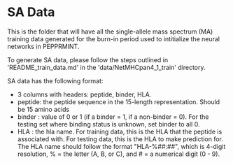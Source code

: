 # SA Data 
 
This is the folder that will have all the single-allele mass spectrum (MA) training data generated for the burn-in period used to intitialize the neural networks in PEPPRMINT. 

To generate SA data, please follow the steps outlined in 'README_train_data.md' in the 'data/NetMHCpan4_1_train' directory. 

SA data has the following format: 
- 3 columns with headers: peptide, binder, HLA. 
- peptide: the peptide sequence in the 15-length representation. Should be 15 amino acids
- binder : value of 0 or 1 (if a binder = 1, if a non-binder = 0). For the testing set where binding status is unknown, set binder to all 0. 
- HLA : the hla name. For training data, this is the HLA that the peptide is associated with. For testing data, this is the HLA to make prediction for. The HLA name should follow the format "HLA-%##:##", which is 4-digit resolution, % = the letter (A, B, or C), and # = a numerical digit (0 - 9). 
  
